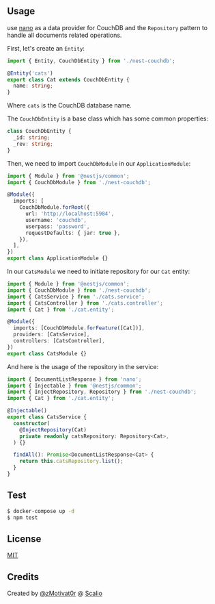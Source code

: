 ## Usage

use [nano](https://www.npmjs.com/package/nano) as a data provider for CouchDB and the `Repository` pattern to handle all documents related operations.

First, let's create an `Entity`:

```typescript
import { Entity, CouchDbEntity } from './nest-couchdb';

@Entity('cats')
export class Cat extends CouchDbEntity {
  name: string;
}
```

Where `cats` is the CouchDB database name.

The `CouchDbEntity` is a base class which has some common properties:

```typescript
class CouchDbEntity {
  _id: string;
  _rev: string;
}
```

Then, we need to import `CouchDbModule` in our `ApplicationModule`:

```typescript
import { Module } from '@nestjs/common';
import { CouchDbModule } from './nest-couchdb';

@Module({
  imports: [
    CouchDbModule.forRoot({
      url: 'http://localhost:5984',
      username: 'couchdb',
      userpass: 'password',
      requestDefaults: { jar: true },
    }),
  ],
})
export class ApplicationModule {}
```

In our `CatsModule` we need to initiate repository for our `Cat` entity:

```typescript
import { Module } from '@nestjs/common';
import { CouchDbModule } from './nest-couchdb';
import { CatsService } from './cats.service';
import { CatsController } from './cats.controller';
import { Cat } from './cat.entity';

@Module({
  imports: [CouchDbModule.forFeature([Cat])],
  providers: [CatsService],
  controllers: [CatsController],
})
export class CatsModule {}
```

And here is the usage of the repository in the service:

```typescript
import { DocumentListResponse } from 'nano';
import { Injectable } from '@nestjs/common';
import { InjectRepository, Repository } from './nest-couchdb';
import { Cat } from './cat.entity';

@Injectable()
export class CatsService {
  constructor(
    @InjectRepository(Cat)
    private readonly catsRepository: Repository<Cat>,
  ) {}

  findAll(): Promise<DocumentListResponse<Cat> {
    return this.catsRepository.list();
  }
}
```

## Test

```bash
$ docker-compose up -d
$ npm test
```

## License

[MIT](LICENSE)

## Credits
Created by [@zMotivat0r](https://github.com/zMotivat0r) @ [Scalio](https://scal.io/)